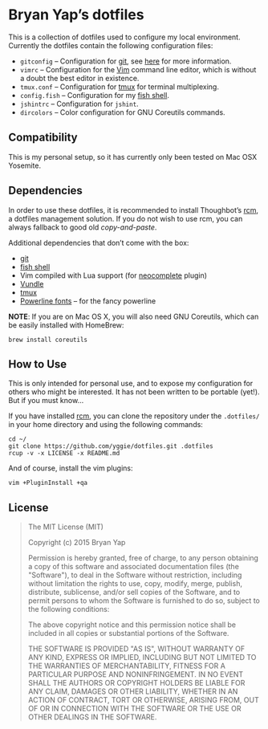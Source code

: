 # Bryan Yap’s dotfiles

This is a collection of dotfiles used to configure my local environment.
Currently the dotfiles contain the following configuration files:

* `gitconfig` – Configuration for [git](http://git-scm.com/), see
  [here](http://git-scm.com/book/en/v2/Customizing-Git-Git-Configuration) for
  more information.
* `vimrc` – Configuration for the [Vim](http://www.vim.org/) command line
  editor, which is without a doubt the best editor in existence.
* `tmux.conf` – Configuration for [tmux](http://tmux.sourceforge.net/) for
  terminal multiplexing.
* `config.fish` – Configuration for my [fish shell](http://fishshell.com/).
* `jshintrc` – Configuration for `jshint`.
* `dircolors` – Color configuration for GNU Coreutils commands.

## Compatibility

This is my personal setup, so it has currently only been tested on Mac OSX
Yosemite.

## Dependencies

In order to use these dotfiles, it is recommended to install Thoughbot’s
[rcm](https://github.com/thoughtbot/rcm), a dotfiles management solution. If you
do not wish to use rcm, you can always fallback to good old *copy-and-paste*.

Additional dependencies that don’t come with the box:

* [git](http://git-scm.com/)
* [fish shell](http://fishshell.com/)
* Vim compiled with Lua support (for
  [neocomplete](https://github.com/Shougo/neocomplete.vim) plugin)
* [Vundle](https://github.com/gmarik/Vundle.vim)
* [tmux](http://tmux.sourceforge.net/)
* [Powerline fonts](https://github.com/powerline/fonts) – for the fancy
  powerline


**NOTE**: If you are on Mac OS X, you will also need GNU Coreutils, which can be
easily installed with HomeBrew:

```
brew install coreutils
```

## How to Use

This is only intended for personal use, and to expose my configuration for
others who might be interested. It has not been written to be portable (yet!).
But if you must know…

If you have installed [rcm](https://github.com/thoughtbot/rcm), you can clone
the repository under the `.dotfiles/` in your home directory and using the
following commands:

```
cd ~/
git clone https://github.com/yggie/dotfiles.git .dotfiles
rcup -v -x LICENSE -x README.md
```

And of course, install the vim plugins:

```
vim +PluginInstall +qa
```

## License

> The MIT License (MIT)
>
> Copyright (c) 2015 Bryan Yap
>
> Permission is hereby granted, free of charge, to any person obtaining a copy
> of this software and associated documentation files (the "Software"), to deal
> in the Software without restriction, including without limitation the rights
> to use, copy, modify, merge, publish, distribute, sublicense, and/or sell
> copies of the Software, and to permit persons to whom the Software is
> furnished to do so, subject to the following conditions:
>
> The above copyright notice and this permission notice shall be included in all
> copies or substantial portions of the Software.
>
> THE SOFTWARE IS PROVIDED "AS IS", WITHOUT WARRANTY OF ANY KIND, EXPRESS OR
> IMPLIED, INCLUDING BUT NOT LIMITED TO THE WARRANTIES OF MERCHANTABILITY,
> FITNESS FOR A PARTICULAR PURPOSE AND NONINFRINGEMENT. IN NO EVENT SHALL THE
> AUTHORS OR COPYRIGHT HOLDERS BE LIABLE FOR ANY CLAIM, DAMAGES OR OTHER
> LIABILITY, WHETHER IN AN ACTION OF CONTRACT, TORT OR OTHERWISE, ARISING FROM,
> OUT OF OR IN CONNECTION WITH THE SOFTWARE OR THE USE OR OTHER DEALINGS IN THE
> SOFTWARE.
